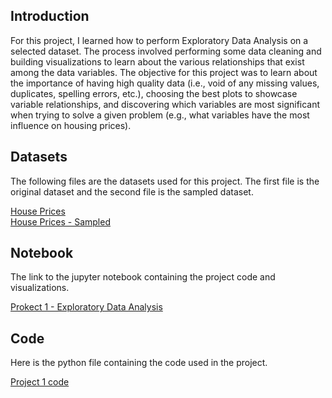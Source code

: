 ## Introduction
<p>For this project, I learned how to perform Exploratory Data Analysis on a selected dataset. The process involved performing some data cleaning and building visualizations to learn about the various relationships that exist among the data variables. The objective for this project was to learn about the importance of having high quality data (i.e., void of any missing values, duplicates, spelling errors, etc.), choosing the best plots to showcase variable relationships, and discovering which variables are most significant when trying to solve a given problem (e.g., what variables have the most influence on housing prices).</p>

## Datasets
<p>The following files are the datasets used for this project. The first file is the original dataset and the second file is the sampled dataset.</p>
<a href="https://github.com/mnsemple83/CS675_Intro_to_Data_Science/blob/main/Project_01_Exploratory_Data_Analysis/House_Prices.csv">House Prices</a><br />
<a href="https://github.com/mnsemple83/CS675_Intro_to_Data_Science/blob/main/Project_01_Exploratory_Data_Analysis/house_prices_sampled.csv">House Prices - Sampled</a>

## Notebook
<p>The link to the jupyter notebook containing the project code and visualizations.</p>
<a href="https://github.com/mnsemple83/CS675_Intro_to_Data_Science/blob/main/Project_01_Exploratory_Data_Analysis/Mikhel_Semple_CS675_Project_1_EDA.ipynb">Prokect 1 - Exploratory Data Analysis</a>

## Code
<p>Here is the python file containing the code used in the project.</p>
<a href="https://github.com/mnsemple83/CS675_Intro_to_Data_Science/blob/main/Project_01_Exploratory_Data_Analysis/cs675_project_01_code">Project 1 code</a>
